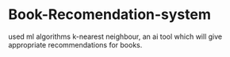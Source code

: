 # Book-Recomendation-system
used ml algorithms k-nearest neighbour,
an ai tool which will give appropriate recommendations for books.
